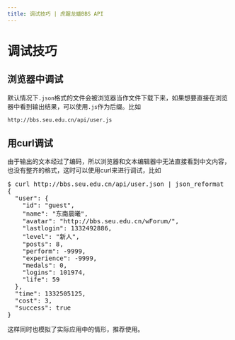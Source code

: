 ```yaml
---
title: 调试技巧 | 虎踞龙蟠BBS API
---
```


# 调试技巧

## 浏览器中调试

默认情况下`.json`格式的文件会被浏览器当作文件下载下来，如果想要直接在浏览器中看到输出结果，可以使用`.js`作为后缀。比如

    http://bbs.seu.edu.cn/api/user.js

## 用curl调试

由于输出的文本经过了编码，所以浏览器和文本编辑器中无法直接看到中文内容，也没有整齐的格式，这时可以使用curl来进行调试，比如

<pre class="terminal">
$ curl http://bbs.seu.edu.cn/api/user.json | json_reformat 
{
  "user": {
    "id": "guest",
    "name": "东南晨曦",
    "avatar": "http://bbs.seu.edu.cn/wForum/",
    "lastlogin": 1332492886,
    "level": "新人",
    "posts": 8,
    "perform": -9999,
    "experience": -9999,
    "medals": 0,
    "logins": 101974,
    "life": 59
  },
  "time": 1332505125,
  "cost": 3,
  "success": true
}
</pre>

这样同时也模拟了实际应用中的情形，推荐使用。
